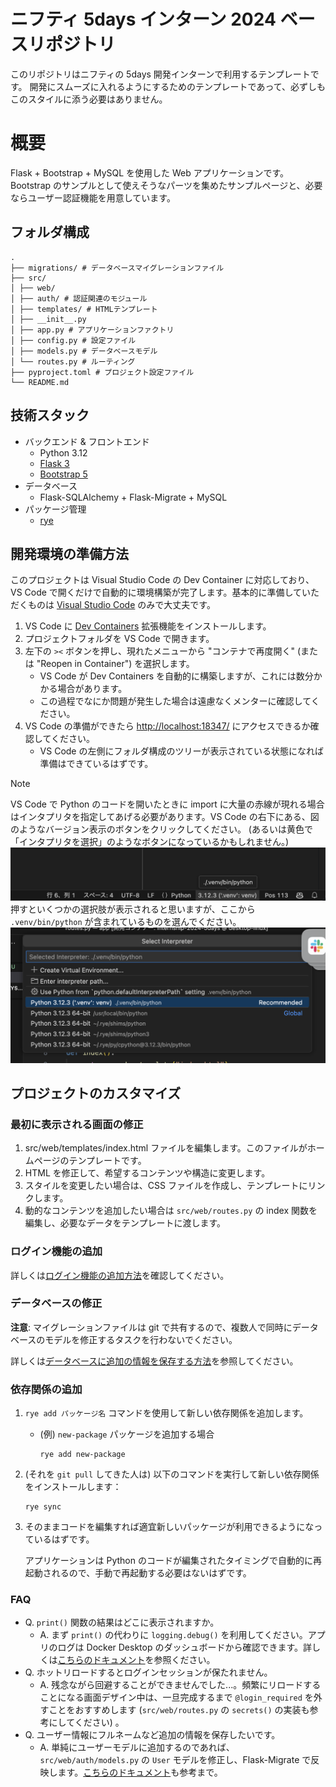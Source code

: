 # ニフティ 5days インターン 2024 ベースリポジトリ

このリポジトリはニフティの 5days 開発インターンで利用するテンプレートです。
開発にスムーズに入れるようにするためのテンプレートであって、必ずしもこのスタイルに添う必要はありません。

# 概要

Flask + Bootstrap + MySQL を使用した Web アプリケーションです。
Bootstrap のサンプルとして使えそうなパーツを集めたサンプルページと、必要ならユーザー認証機能を用意しています。

## フォルダ構成

```
.
├── migrations/ # データベースマイグレーションファイル
├── src/
│ ├── web/
│ ├── auth/ # 認証関連のモジュール
│ ├── templates/ # HTMLテンプレート
│ ├── __init__.py
│ ├── app.py # アプリケーションファクトリ
│ ├── config.py # 設定ファイル
│ ├── models.py # データベースモデル
│ └── routes.py # ルーティング
├── pyproject.toml # プロジェクト設定ファイル
└── README.md
```

## 技術スタック

- バックエンド & フロントエンド
  - Python 3.12
  - [Flask 3](https://flask.palletsprojects.com/en/3.0.x/)
  - [Bootstrap 5](https://getbootstrap.com/)
- データベース
  - Flask-SQLAlchemy + Flask-Migrate + MySQL
- パッケージ管理
  - [rye](https://rye.astral.sh/)

## 開発環境の準備方法

このプロジェクトは Visual Studio Code の Dev Container に対応しており、VS Code で開くだけで自動的に環境構築が完了します。基本的に準備していただくものは [Visual Studio Code](https://code.visualstudio.com/) のみで大丈夫です。

1. VS Code に [Dev Containers](https://marketplace.visualstudio.com/items?itemName=ms-vscode-remote.remote-containers) 拡張機能をインストールします。
1. プロジェクトフォルダを VS Code で開きます。
1. 左下の `><` ボタンを押し、現れたメニューから "コンテナで再度開く" (または "Reopen in Container") を選択します。
   - VS Code が Dev Containers を自動的に構築しますが、これには数分かかる場合があります。
   - この過程でなにか問題が発生した場合は遠慮なくメンターに確認してください。
1. VS Code の準備ができたら <http://localhost:18347/> にアクセスできるか確認してください。
   - VS Code の左側にフォルダ構成のツリーが表示されている状態になれば準備はできているはずです。

> [!Note]
>
> VS Code で Python のコードを開いたときに import に大量の赤線が現れる場合はインタプリタを指定してあげる必要があります。VS Code の右下にある、図のようなバージョン表示のボタンをクリックしてください。 (あるいは黄色で「インタプリタを選択」のようなボタンになっているかもしれません。)
> ![インタプリタを選ぶボタン](readme_assets/select_interpreter.png)
> 押すといくつかの選択肢が表示されると思いますが、ここから `.venv/bin/python` が含まれているものを選んでください。
> ![インタプリタのピッカー](readme_assets/pick_interpreter.png)

## プロジェクトのカスタマイズ

### 最初に表示される画面の修正

1. src/web/templates/index.html ファイルを編集します。このファイルがホームページのテンプレートです。
1. HTML を修正して、希望するコンテンツや構造に変更します。
1. スタイルを変更したい場合は、CSS ファイルを作成し、テンプレートにリンクします。
1. 動的なコンテンツを追加したい場合は `src/web/routes.py` の index 関数を編集し、必要なデータをテンプレートに渡します。

### ログイン機能の追加

詳しくは[ログイン機能の追加方法](docs/how_to_implement_auth.md)を確認してください。

### データベースの修正

**注意**: マイグレーションファイルは git で共有するので、複数人で同時にデータベースのモデルを修正するタスクを行わないでください。

詳しくは[データベースに追加の情報を保存する方法](docs/how_to_edit_models.md)を参照してください。

### 依存関係の追加

1. `rye add パッケージ名` コマンドを使用して新しい依存関係を追加します。

   - (例) `new-package` パッケージを追加する場合
     ```
     rye add new-package
     ```

1. (それを `git pull` してきた人は) 以下のコマンドを実行して新しい依存関係をインストールします：

   ```
   rye sync
   ```

1. そのままコードを編集すれば適宜新しいパッケージが利用できるようになっているはずです。

   アプリケーションは Python のコードが編集されたタイミングで自動的に再起動されるので、手動で再起動する必要はないはずです。


### FAQ

- Q. `print()` 関数の結果はどこに表示されますか。
  - A. まず `print()` の代わりに `logging.debug()` を利用してください。アプリのログは Docker Desktop のダッシュボードから確認できます。詳しくは[こちらのドキュメント](docs/how_to_debug.md)を参照ください。
- Q. ホットリロードするとログインセッションが保たれません。
  - A. 残念ながら回避することができませんでした...。頻繁にリロードすることになる画面デザイン中は、一旦完成するまで `@login_required` を外すことをおすすめします (`src/web/routes.py` の `secrets()` の実装も参考にしてください) 。
- Q. ユーザー情報にフルネームなど追加の情報を保存したいです。
  - A. 単純にユーザーモデルに追加するのであれば、`src/web/auth/models.py` の `User` モデルを修正し、Flask-Migrate で反映します。[こちらのドキュメント](docs/how_to_add_additional_user_info.md)も参考まで。

